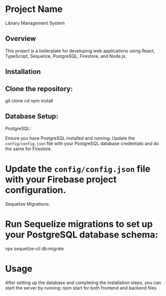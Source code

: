 
# Project Name

Library Management System

## Overview

This project is a boilerplate for developing web applications using React, TypeScript, Sequelize, PostgreSQL, Firestore, and Node.js.

## Installation

 ## **Clone the repository:**
   git clone <repository-url>
   cd <project-directory>
   npm install
   


## Database Setup:

PostgreSQL:

Ensure you have PostgreSQL installed and running. Update the `config/config.json` file with your PostgreSQL database credentials and do the same for Firestore.

# Update the `config/config.json` file with your Firebase project configuration.
Sequelize Migrations:

# Run Sequelize migrations to set up your PostgreSQL database schema:
npx sequelize-cli db:migrate

# Usage
After setting up the database and completing the installation steps, you can start the server by running:
npm start for both frontend and backend files
